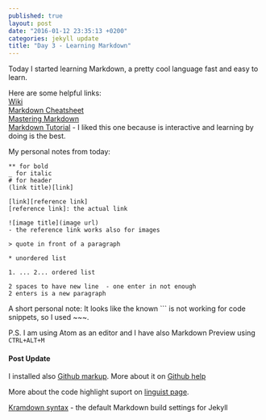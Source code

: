 ```yaml
---
published: true
layout: post
date: "2016-01-12 23:35:13 +0200"
categories: jekyll update
title: "Day 3 - Learning Markdown"
---
```


Today I started learning Markdown, a pretty cool language fast and easy to learn.

Here are some helpful links:  
[Wiki](https://en.wikipedia.org/wiki/Markdown)  
[Markdown Cheatsheet](https://github.com/adam-p/markdown-here/wiki/Markdown-Cheatsheet)  
[Mastering Markdown](https://guides.github.com/features/mastering-markdown/)  
[Markdown Tutorial](http://markdowntutorial.com/) - I liked this one because is interactive and learning by doing is the best.

My personal notes from today:  


~~~
** for bold
_ for italic
# for header
(link title)[link]

[link][reference link]
[reference link]: the actual link

![image title](image url)
- the reference link works also for images

> quote in front of a paragraph

* unordered list

1. ... 2... ordered list

2 spaces to have new line  - one enter in not enough
2 enters is a new paragraph  

~~~

A short personal note: It looks like the known ``` is not working for code snippets, so I used ~~~.

P.S. I am using Atom as an editor and I have also Markdown Preview using `CTRL+ALT+M`

#### Post Update

I installed also [Github markup](https://github.com/github/markup). More about it on [Github help](https://help.github.com/articles/github-flavored-markdown/)

More about the code highlight suport on [linguist page](https://github.com/github/linguist/blob/master/lib/linguist/languages.yml).

[Kramdown syntax](http://kramdown.gettalong.org/quickref.html#inline-code) - the default Markdown build settings for Jekyll
